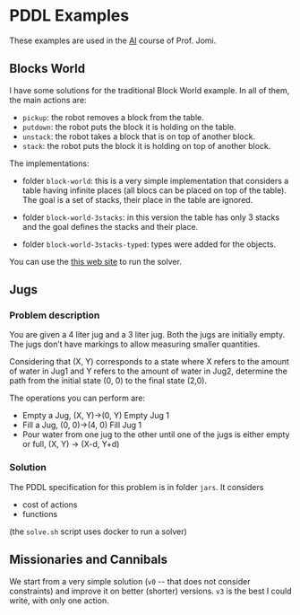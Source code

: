 # PDDL Examples

These examples are used in the [AI](https://jomifred.github.io/ia/) course of Prof. Jomi.

## Blocks World

I have some solutions for the traditional Block World example. In all of them, the main actions are:

* `pickup`: the robot removes a block from the table.
* `putdown`: the robot puts the block it is holding on the table.
* `unstack`: the robot takes a block that is on top of another block.
* `stack`: the robot puts the block it is holding on top of another block.

The implementations:

* folder `block-world`: this is a very simple implementation that considers a table having infinite places (all blocs can be placed on top of the table). The goal is a set of stacks, their place in the table are ignored.

* folder `block-world-3stacks`: in this version the table has only 3 stacks and the goal defines the stacks and their place.

* folder `block-world-3stacks-typed`: types were added for the objects.

You can use the [this web site](http://editor.planning.domains) to run the solver.

## Jugs

### Problem description

You are given a 4 liter jug and a 3 liter jug. Both the jugs are initially empty. The jugs don’t have markings to allow measuring smaller quantities.

Considering that (X, Y) corresponds to a state where X refers to the amount of water in Jug1 and Y refers to the amount of water in Jug2, determine the path from the initial state (0, 0) to the final state (2,0).

The operations you can perform are:

* Empty a Jug, (X, Y)->(0, Y) Empty Jug 1
* Fill a Jug, (0, 0)->(4, 0) Fill Jug 1
* Pour water from one jug to the other until one of the jugs is either empty or full, (X, Y) -> (X-d, Y+d)

### Solution

The PDDL specification for this problem is in folder `jars`. It considers

* cost of actions
* functions

(the `solve.sh` script uses docker to run a solver)

## Missionaries and Cannibals

We start from a very simple solution (`v0` -- that does not consider constraints) and improve it on better (shorter) versions. `v3` is the best I could write, with only one action.

